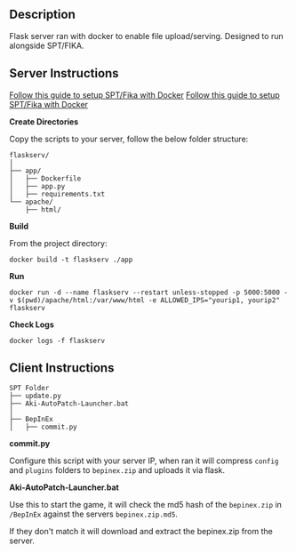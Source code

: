 ## Description
Flask server ran with docker to enable file upload/serving. Designed to run alongside SPT/FIKA.

## Server Instructions

[Follow this guide to setup SPT/Fika with Docker](https://github.com/OnniSaarni/SPT-Fika-Docker-Guide)
[Follow this guide to setup SPT/Fika with Docker]()

**Create Directories**

Copy the scripts to your server, follow the below folder structure:

```
flaskserv/
│
├── app/
│   ├── Dockerfile
│   ├── app.py
│   ├── requirements.txt
└── apache/
    ├── html/
```

**Build**

From the project directory:

```
docker build -t flaskserv ./app
```

**Run**

```
docker run -d --name flaskserv --restart unless-stopped -p 5000:5000 -v $(pwd)/apache/html:/var/www/html -e ALLOWED_IPS="yourip1, yourip2" flaskserv
```

**Check Logs**

```
docker logs -f flaskserv
```

## Client Instructions

```
SPT Folder
├── update.py
├── Aki-AutoPatch-Launcher.bat
│
├── BepInEx
│   ├── commit.py
```

**commit.py**

Configure this script with your server IP, when ran it will compress `config` and `plugins` folders to `bepinex.zip` and uploads it via flask.

**Aki-AutoPatch-Launcher.bat**

Use this to start the game, it will check the md5 hash of the `bepinex.zip` in `/BepInEx` against the servers `bepinex.zip.md5`.

If they don't match it will download and extract the bepinex.zip from the server.
